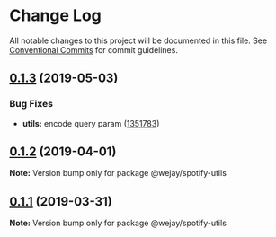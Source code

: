 # Change Log

All notable changes to this project will be documented in this file.
See [Conventional Commits](https://conventionalcommits.org) for commit guidelines.

## [0.1.3](https://github.com/Iteam1337/wejay-utils/compare/@wejay/spotify-utils@0.1.2...@wejay/spotify-utils@0.1.3) (2019-05-03)


### Bug Fixes

* **utils:** encode query param ([1351783](https://github.com/Iteam1337/wejay-utils/commit/1351783))





## [0.1.2](https://github.com/Iteam1337/wejay-utils/compare/@wejay/spotify-utils@0.1.1...@wejay/spotify-utils@0.1.2) (2019-04-01)

**Note:** Version bump only for package @wejay/spotify-utils





## [0.1.1](https://github.com/Iteam1337/wejay-utils/compare/@wejay/spotify-utils@0.1.0...@wejay/spotify-utils@0.1.1) (2019-03-31)

**Note:** Version bump only for package @wejay/spotify-utils
